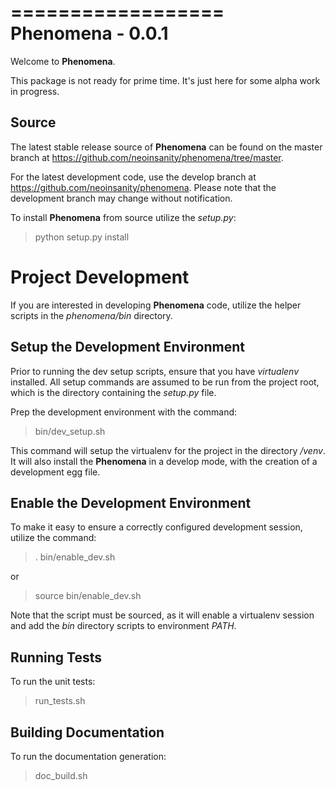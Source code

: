 ==================
Phenomena - 0.0.1
==================

Welcome to **Phenomena**.

This package is not ready for prime time. It's just here for some alpha work
in progress.
  
Source
-------

The latest stable release source of **Phenomena** can be found on the master 
branch at https://github.com/neoinsanity/phenomena/tree/master. 

For the latest development code, use the develop branch at 
https://github.com/neoinsanity/phenomena. Please note that the development 
branch may change without notification.

To install **Phenomena** from source utilize the *setup.py*:

  > python setup.py install

Project Development
====================

If you are interested in developing **Phenomena** code, 
utilize the helper scripts in the *phenomena/bin* directory.

Setup the Development Environment
----------------------------------

Prior to running the dev setup scripts, ensure that you have *virtualenv* 
installed. All setup commands are assumed to be run from the project root, 
which is the directory containing the *setup.py* file.

Prep the development environment with the command:

  > bin/dev_setup.sh

This command will setup the virtualenv for the project in the 
directory */venv*. It will also install the **Phenomena** in a develop mode, 
with the creation of a development egg file.

Enable the Development Environment
-----------------------------------

To make it easy to ensure a correctly configured development session, 
utilize the command:

  > . bin/enable_dev.sh
  
or

  > source bin/enable_dev.sh
  
Note that the script must be sourced, as it will enable a virtualenv session 
and add the *bin* directory scripts to environment *PATH*.

Running Tests
--------------

To run the unit tests:

  > run_tests.sh

Building Documentation
-----------------------

To run the documentation generation:

  > doc_build.sh

